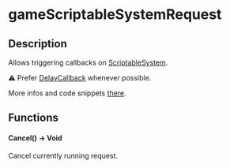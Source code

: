 # gameScriptableSystemRequest

## Description

Allows triggering callbacks on [ScriptableSystem](https://nativedb.red4ext.com/ScriptableSystem).

⚠️ Prefer [DelayCallback](https://nativedb.red4ext.com/DelayCallback) whenever possible.

More infos and code snippets [there](https://cyb3rpsych0s1s.github.io/4ddicted/patterns/systems.html#requests).

## Functions

#### Cancel() -> Void

Cancel currently running request.
